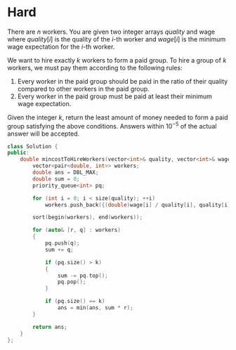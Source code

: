 # Hard

There are $n$ workers. You are given two integer arrays $quality$ and wage where $quality[i]$ is the quality of the $i$-th worker and $wage[i]$ is the minimum wage expectation for the $i$-th worker.

We want to hire exactly $k$ workers to form a paid group. To hire a group of $k$ workers, we must pay them according to the following rules:

1. Every worker in the paid group should be paid in the ratio of their quality compared to other workers in the paid group.
1. Every worker in the paid group must be paid at least their minimum wage expectation.

Given the integer $k$, return the least amount of money needed to form a paid group satisfying the above conditions. Answers within $10^{-5}$ of the actual answer will be accepted.

```cpp
class Solution {
public:
    double mincostToHireWorkers(vector<int>& quality, vector<int>& wage, int k) {
        vector<pair<double, int>> workers;
        double ans = DBL_MAX;
        double sum = 0;
        priority_queue<int> pq;

        for (int i = 0; i < size(quality); ++i)
            workers.push_back({(double)wage[i] / quality[i], quality[i]});

        sort(begin(workers), end(workers));

        for (auto& [r, q] : workers)
        {
            pq.push(q);
            sum += q;

            if (pq.size() > k)
            {
                sum -= pq.top();
                pq.pop();
            }

            if (pq.size() == k)
                ans = min(ans, sum * r);
        }

        return ans;
    }
};
```
